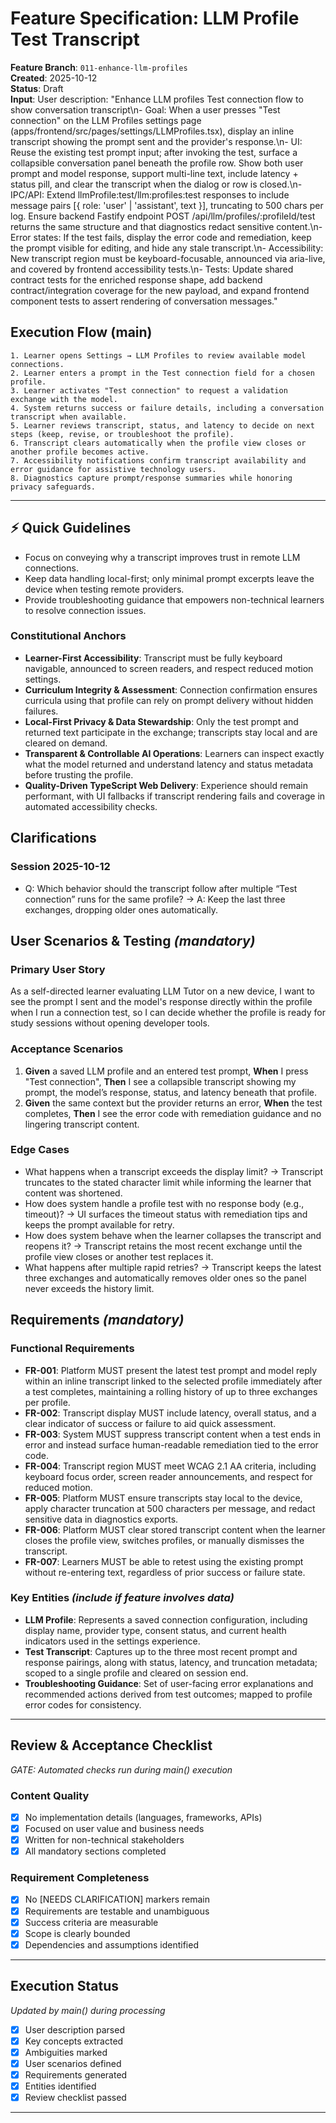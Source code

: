 # Feature Specification: LLM Profile Test Transcript

**Feature Branch**: `011-enhance-llm-profiles`  
**Created**: 2025-10-12  
**Status**: Draft  
**Input**: User description: "Enhance LLM profiles Test connection flow to show conversation transcript\n- Goal: When a user presses \"Test connection\" on the LLM Profiles settings page (apps/frontend/src/pages/settings/LLMProfiles.tsx), display an inline transcript showing the prompt sent and the provider's response.\n- UI: Reuse the existing test prompt input; after invoking the test, surface a collapsible conversation panel beneath the profile row. Show both user prompt and model response, support multi-line text, include latency + status pill, and clear the transcript when the dialog or row is closed.\n- IPC/API: Extend llmProfile:test/llm:profiles:test responses to include message pairs [{ role: 'user' | 'assistant', text }], truncating to 500 chars per log. Ensure backend Fastify endpoint POST /api/llm/profiles/:profileId/test returns the same structure and that diagnostics redact sensitive content.\n- Error states: If the test fails, display the error code and remediation, keep the prompt visible for editing, and hide any stale transcript.\n- Accessibility: New transcript region must be keyboard-focusable, announced via aria-live, and covered by frontend accessibility tests.\n- Tests: Update shared contract tests for the enriched response shape, add backend contract/integration coverage for the new payload, and expand frontend component tests to assert rendering of conversation messages."

## Execution Flow (main)
```
1. Learner opens Settings → LLM Profiles to review available model connections.
2. Learner enters a prompt in the Test connection field for a chosen profile.
3. Learner activates "Test connection" to request a validation exchange with the model.
4. System returns success or failure details, including a conversation transcript when available.
5. Learner reviews transcript, status, and latency to decide on next steps (keep, revise, or troubleshoot the profile).
6. Transcript clears automatically when the profile view closes or another profile becomes active.
7. Accessibility notifications confirm transcript availability and error guidance for assistive technology users.
8. Diagnostics capture prompt/response summaries while honoring privacy safeguards.
```

---

## ⚡ Quick Guidelines
- Focus on conveying why a transcript improves trust in remote LLM connections.
- Keep data handling local-first; only minimal prompt excerpts leave the device when testing remote providers.
- Provide troubleshooting guidance that empowers non-technical learners to resolve connection issues.

### Constitutional Anchors
- **Learner-First Accessibility**: Transcript must be fully keyboard navigable, announced to screen readers, and respect reduced motion settings.
- **Curriculum Integrity & Assessment**: Connection confirmation ensures curricula using that profile can rely on prompt delivery without hidden failures.
- **Local-First Privacy & Data Stewardship**: Only the test prompt and returned text participate in the exchange; transcripts stay local and are cleared on demand.
- **Transparent & Controllable AI Operations**: Learners can inspect exactly what the model returned and understand latency and status metadata before trusting the profile.
- **Quality-Driven TypeScript Web Delivery**: Experience should remain performant, with UI fallbacks if transcript rendering fails and coverage in automated accessibility checks.

## Clarifications

### Session 2025-10-12
- Q: Which behavior should the transcript follow after multiple “Test connection” runs for the same profile? → A: Keep the last three exchanges, dropping older ones automatically.

## User Scenarios & Testing *(mandatory)*

### Primary User Story
As a self-directed learner evaluating LLM Tutor on a new device, I want to see the prompt I sent and the model's response directly within the profile when I run a connection test, so I can decide whether the profile is ready for study sessions without opening developer tools.

### Acceptance Scenarios
1. **Given** a saved LLM profile and an entered test prompt, **When** I press "Test connection", **Then** I see a collapsible transcript showing my prompt, the model’s response, status, and latency beneath that profile.
2. **Given** the same context but the provider returns an error, **When** the test completes, **Then** I see the error code with remediation guidance and no lingering transcript content.

### Edge Cases
- What happens when a transcript exceeds the display limit? → Transcript truncates to the stated character limit while informing the learner that content was shortened.
- How does system handle a profile test with no response body (e.g., timeout)? → UI surfaces the timeout status with remediation tips and keeps the prompt available for retry.
- How does system behave when the learner collapses the transcript and reopens it? → Transcript retains the most recent exchange until the profile view closes or another test replaces it.
- What happens after multiple rapid retries? → Transcript keeps the latest three exchanges and automatically removes older ones so the panel never exceeds the history limit.

## Requirements *(mandatory)*

### Functional Requirements
- **FR-001**: Platform MUST present the latest test prompt and model reply within an inline transcript linked to the selected profile immediately after a test completes, maintaining a rolling history of up to three exchanges per profile.
- **FR-002**: Transcript display MUST include latency, overall status, and a clear indicator of success or failure to aid quick assessment.
- **FR-003**: System MUST suppress transcript content when a test ends in error and instead surface human-readable remediation tied to the error code.
- **FR-004**: Transcript region MUST meet WCAG 2.1 AA criteria, including keyboard focus order, screen reader announcements, and respect for reduced motion.
- **FR-005**: Platform MUST ensure transcripts stay local to the device, apply character truncation at 500 characters per message, and redact sensitive data in diagnostics exports.
- **FR-006**: Platform MUST clear stored transcript content when the learner closes the profile view, switches profiles, or manually dismisses the transcript.
- **FR-007**: Learners MUST be able to retest using the existing prompt without re-entering text, regardless of prior success or failure state.

### Key Entities *(include if feature involves data)*
- **LLM Profile**: Represents a saved connection configuration, including display name, provider type, consent status, and current health indicators used in the settings experience.
- **Test Transcript**: Captures up to the three most recent prompt and response pairings, along with status, latency, and truncation metadata; scoped to a single profile and cleared on session end.
- **Troubleshooting Guidance**: Set of user-facing error explanations and recommended actions derived from test outcomes; mapped to profile error codes for consistency.

---

## Review & Acceptance Checklist
*GATE: Automated checks run during main() execution*

### Content Quality
- [x] No implementation details (languages, frameworks, APIs)
- [x] Focused on user value and business needs
- [x] Written for non-technical stakeholders
- [x] All mandatory sections completed

### Requirement Completeness
- [x] No [NEEDS CLARIFICATION] markers remain
- [x] Requirements are testable and unambiguous  
- [x] Success criteria are measurable
- [x] Scope is clearly bounded
- [x] Dependencies and assumptions identified

---

## Execution Status
*Updated by main() during processing*

- [x] User description parsed
- [x] Key concepts extracted
- [x] Ambiguities marked
- [x] User scenarios defined
- [x] Requirements generated
- [x] Entities identified
- [x] Review checklist passed

---
